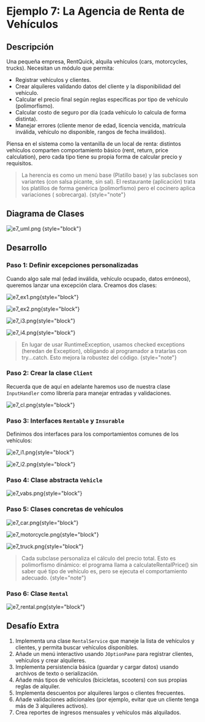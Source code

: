 # Ejemplo 7: La Agencia de Renta de Vehículos

## Descripción

Una pequeña empresa, RentQuick, alquila vehículos (cars, motorcycles, trucks). Necesitan un módulo que permita:

* Registrar vehículos y clientes.
* Crear alquileres validando datos del cliente y la disponibilidad del vehículo.
* Calcular el precio final según reglas específicas por tipo de vehículo (polimorfismo).
* Calcular costo de seguro por día (cada vehículo lo calcula de forma distinta).
* Manejar errores (cliente menor de edad, licencia vencida, matrícula inválida, vehículo no disponible, rangos de fecha
  inválidos).

Piensa en el sistema como la ventanilla de un local de renta: distintos vehículos comparten comportamiento básico (rent,
return, price calculation), pero cada tipo tiene su propia forma de calcular precio y requisitos.

> La herencia es como un menú base (Platillo base) y las subclases son variantes (con salsa picante, sin sal). El
> restaurante (aplicación) trata los platillos de forma genérica (polimorfismo) pero el cocinero aplica variaciones (
> sobrecarga).
> {style="note"}

## Diagrama de Clases

![e7_uml.png](e7_uml.png) {style="block"}

## Desarrollo

### Paso 1: Definir excepciones personalizadas

Cuando algo sale mal (edad inválida, vehículo ocupado, datos erróneos), queremos lanzar una excepción clara.
Creamos dos clases:

![e7_ex1.png](e7_ex1.png){style="block"}

![e7_ex2.png](e7_ex2.png){style="block"}

![e7_i3.png](e7_i3.png){style="block"}

![e7_i4.png](e7_i4.png){style="block"}

> En lugar de usar RuntimeException, usamos checked exceptions (heredan de Exception), obligando al programador a
> tratarlas con try...catch. Esto mejora la robustez del código.
> {style="note"}

### Paso 2: Crear la clase `Client`

Recuerda que de aquí en adelante haremos uso de nuestra clase `InputHandler` como librería para manejar entradas y
validaciones.

![e7_cl.png](e7_cl.png){style="block"}

### Paso 3: Interfaces `Rentable` y `Insurable`

Definimos dos interfaces para los comportamientos comunes de los vehículos:

![e7_i1.png](e7_i1.png){style="block"}

![e7_i2.png](e7_i2.png){style="block"}

### Paso 4: Clase abstracta `Vehicle`

![e7_vabs.png](e7_vabs.png){style="block"}

### Paso 5: Clases concretas de vehículos

![e7_car.png](e7_car.png){style="block"}

![e7_motorcycle.png](e7_motorcycle.png){style="block"}

![e7_truck.png](e7_truck.png){style="block"}

> Cada subclase personaliza el cálculo del precio total.
> Esto es polimorfismo dinámico: el programa llama a calculateRentalPrice() sin saber qué tipo de vehículo es, pero se
> ejecuta el comportamiento adecuado.
> {style="note"}

### Paso 6: Clase `Rental`

![e7_rental.png](e7_rental.png){style="block"}

## Desafío Extra

1. Implementa una clase `RentalService` que maneje la lista de vehículos y clientes, y permita buscar vehículos
   disponibles.
2. Añade un menú interactivo usando `JOptionPane` para registrar clientes, vehículos y crear alquileres.
3. Implementa persistencia básica (guardar y cargar datos) usando archivos de texto o serialización.
4. Añade más tipos de vehículos (bicicletas, scooters) con sus propias reglas de alquiler.
5. Implementa descuentos por alquileres largos o clientes frecuentes.
6. Añade validaciones adicionales (por ejemplo, evitar que un cliente tenga más de 3 alquileres activos).
7. Crea reportes de ingresos mensuales y vehículos más alquilados.